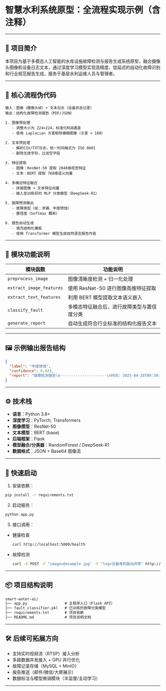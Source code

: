 # 智慧水利系统原型：全流程实现示例（含注释）

---

## 📘 项目简介

本项目为基于多模态人工智能的水库设施故障检测与报告生成系统原型，融合摄像头图像和设备日志文本，通过深度学习模型实现高精度、低延迟的自动化故障识别和行业规范报告生成，服务于基层水利运维人员与管理者。

---

## 🧠 核心流程伪代码

```pseudo
输入：图像（摄像头帧）+ 文本日志（设备状态记录）
输出：结构化故障检测报告（PDF/JSON）

1. 图像预处理
   - 调整大小为 224×224，标准化RGB通道
   - 使用 Laplacian 方差剔除模糊图像（方差 < 100）

2. 文本预处理
   - 解析CSV/TXT日志，统一时间格式为 ISO 8601
   - 删除无效字符，过滤空字段

3. 特征提取
   - 图像：ResNet-50 提取 2048维视觉特征
   - 文本：BERT 提取 768维语义向量

4. 多模态特征融合
   - 拼接图像 + 文本特征向量
   - 输入至训练好的 MLP 分类模型（DeepSeek-R1）

5. 故障预测输出
   - 故障类型（如：渗漏、中度锈蚀）
   - 置信度（Softmax 概率）

6. 报告自动生成
   - 填充结构化模板
   - 使用 Transformer 模型生成自然语言报告内容
```

---

## 🧩 模块功能说明

| 模块函数 | 功能说明 |
|----------|-----------|
| `preprocess_image` | 图像清晰度检测 + 归一化处理 |
| `extract_image_features` | 使用 ResNet-50 进行图像高维特征提取 |
| `extract_text_features` | 利用 BERT 模型提取文本语义嵌入 |
| `classify_fault` | 多模态特征融合后，进行故障类型与置信度分类 |
| `generate_report` | 自动生成符合行业标准的结构化报告文本 |

---

## 🖼️ 示例输出报告结构

```json
{
  "label": "中度锈蚀",
  "confidence": 0.923,
  "report": "故障检测报告\n---------------------\n时间: 2025-04-26T09:30:00Z\n故障类型: 中度锈蚀\n置信度: 92.3%\n关联日志摘要: 2025-04-20 10:00: 未进行防锈维护\n\n建议处理措施: 请根据《GB/T 30948-2021》规范于48小时内完成处理。"
}
```

---

## ⚙️ 技术栈

- **语言**：Python 3.8+
- **深度学习**：PyTorch, Transformers
- **图像模型**：ResNet-50
- **文本模型**：BERT (base)
- **后端框架**：Flask
- **模型融合/分类器**：RandomForest / DeepSeek-R1
- **数据格式**：JSON + Base64 图像流

---

## 🚀 快速启动

1. 安装依赖：

```bash
pip install -r requirements.txt
```

2. 启动服务：

```bash
python app.py
```

3. 接口调用：

- 健康检查
  ```bash
  curl http://localhost:5000/health
  ```

- 故障检测
  ```bash
  curl -X POST -F "image=@example.jpg" -F "log=设备电机振动异常" http://localhost:5000/detect
  ```

---

## 📦 项目结构说明

```txt
smart-water-ai/
├── app.py                 # 主程序入口（Flask API）
├── fault_classifier.pkl   # 已训练的故障分类模型
├── requirements.txt       # 项目依赖
├── README.md              # 项目说明文档
```

---

## 🛠️ 后续可拓展方向

- 支持实时视频流（RTSP）接入分析
- 多路数据并发接入 + GPU 并行优化
- 故障记录存储（MySQL + MinIO）
- 报告推送（邮件/微信/大屏展示）
- 数据标注与模型微调模块（半监督/主动学习）

---


